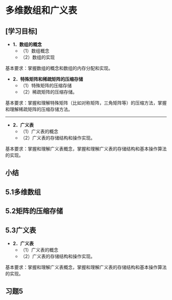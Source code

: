 # 多维数组和广义表

## \[学习目标\]

- **1．数组的概念**
  - （1）数组概念
  - （2）数组的实现

基本要求：掌握数组的概念和数组的内存分配和实现。

- **2．特殊矩阵和稀疏矩阵的压缩存储**
  - （1）特殊矩阵的压缩存储
  - （2）稀疏矩阵的压缩存储。

基本要求：掌握和理解特殊矩阵（比如对称矩阵，三角矩阵等）的压缩方法，掌握和理解稀疏矩阵的压缩存储方法。

<hr />

- **2．广义表**
  - （1）广义表的概念
  - （2）广义表的存储结构和操作实现。

基本要求：掌握和理解广义表概念，掌握和理解广义表的存储结构和基本操作算法的实现。

## 小结

## 5.1多维数组

## 5.2矩阵的压缩存储

## 5.3广义表

- **2．广义表**
  - （1）广义表的概念
  - （2）广义表的存储结构和操作实现。

基本要求：掌握和理解广义表概念，掌握和理解广义表的存储结构和基本操作算法的实现。

## 习题5